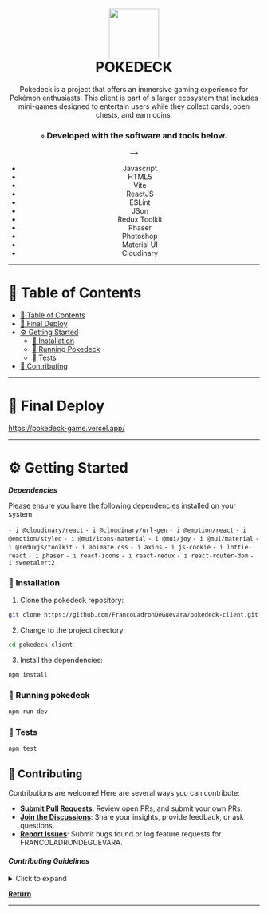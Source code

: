<div align="center">
<h1 align="center">
<img src="https://pokedeck-game.vercel.app/assets/logo-5fce7afd.webp" width="100" />
<br>POKEDECK</h1>
<p>Pokedeck is a project that offers an immersive gaming experience for Pokémon enthusiasts. This client is part of a larger ecosystem that includes mini-games designed to entertain users while they collect cards, open chests, and earn coins.</p>
<h3>◦ Developed with the software and tools below.</h3>

</p> -->
<ul>
<li>Javascript</li>
<li>HTML5</li>
<li>Vite</li>
<li>ReactJS</li>
<li>ESLint</li>
<li>JSon</li>
<li>Redux Toolkit</li>
<li>Phaser</li>
<li>Photoshop</li>
<li>Material UI</li>
<li>Cloudinary</li>
</ul>
</div>

---

# 📖 Table of Contents

- [📖 Table of Contents](#-table-of-contents)
- [🚀 Final Deploy](#-final-deploy)
- [⚙️ Getting Started](#-getting-started)
  - [🔧 Installation](#-installation)
  - [🤖 Running Pokedeck](#-running-pokedeck)
  - [🧪 Tests](#-tests)
- [🤝 Contributing](#-contributing)

---

# 🚀 Final Deploy

https://pokedeck-game.vercel.app/

---

# ⚙️ Getting Started

**_Dependencies_**

Please ensure you have the following dependencies installed on your system:

`- i @cloudinary/react`
`- i @cloudinary/url-gen`
`- i @emotion/react`
`- i @emotion/styled`
`- i @mui/icons-material`
`- i @mui/joy`
`- i @mui/material`
`- i @reduxjs/toolkit`
`- i animate.css`
`- i axios`
`- i js-cookie`
`- i lottie-react`
`- i phaser`
`- i react-icons`
`- i react-redux`
`- i react-router-dom`
`- i sweetalert2`

### 🔧 Installation

1. Clone the pokedeck repository:

```sh
git clone https://github.com/FrancoLadronDeGuevara/pokedeck-client.git
```

2. Change to the project directory:

```sh
cd pokedeck-client
```

3. Install the dependencies:

```sh
npm install
```

### 🤖 Running pokedeck

```sh
npm run dev
```

### 🧪 Tests

```sh
npm test
```

## 🤝 Contributing

Contributions are welcome! Here are several ways you can contribute:

- **[Submit Pull Requests](https://github.com/FrancoLadronDeGuevara/pokedeck-client/blob/main/CONTRIBUTING.md)**: Review open PRs, and submit your own PRs.
- **[Join the Discussions](https://github.com/FrancoLadronDeGuevara/pokedeck-client/discussions)**: Share your insights, provide feedback, or ask questions.
- **[Report Issues](https://github.com/FrancoLadronDeGuevara/pokedeck-client/issues)**: Submit bugs found or log feature requests for FRANCOLADRONDEGUEVARA.

#### _Contributing Guidelines_

<details closed>
<summary>Click to expand</summary>

1. **Fork the Repository**: Start by forking the project repository to your GitHub account.
2. **Clone Locally**: Clone the forked repository to your local machine using a Git client.
   ```sh
   git clone <your-forked-repo-url>
   ```
3. **Create a New Branch**: Always work on a new branch, giving it a descriptive name.
   ```sh
   git checkout -b new-feature-x
   ```
4. **Make Your Changes**: Develop and test your changes locally.
5. **Commit Your Changes**: Commit with a clear and concise message describing your updates.
   ```sh
   git commit -m 'Implemented new feature x.'
   ```
6. **Push to GitHub**: Push the changes to your forked repository.
   ```sh
   git push origin new-feature-x
   ```
7. **Submit a Pull Request**: Create a PR against the original project repository. Clearly describe the changes and their motivations.

Once your PR is reviewed and approved, it will be merged into the main branch.

</details>

[**Return**](#Top)

---
